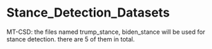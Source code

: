 # Stance_Detection_Datasets

MT-CSD: the files named trump_stance, biden_stance will be used for stance detection. there are 5 of them in total.
